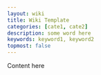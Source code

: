 ```yaml
---
layout: wiki
title: Wiki Template
categories: [cate1, cate2]
description: some word here
keywords: keyword1, keyword2
topmost: false
---
```


Content here
